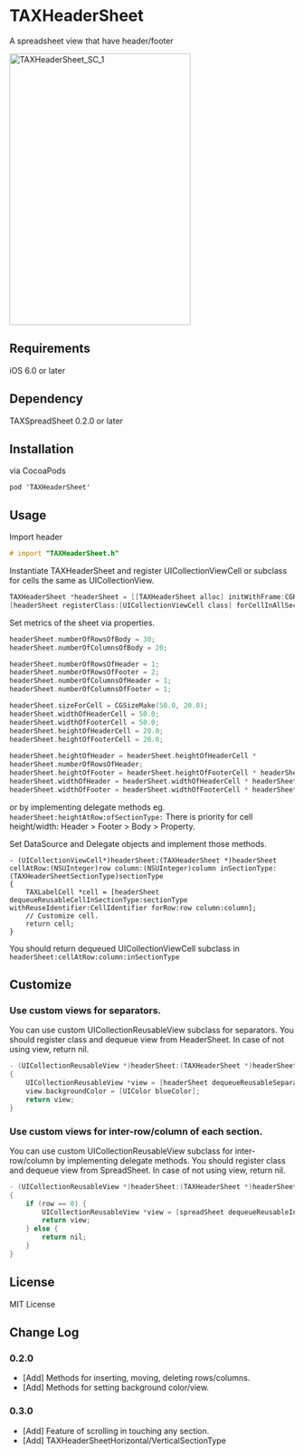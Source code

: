 TAXHeaderSheet
============
A spreadsheet view that have header/footer

<img src="https://farm8.staticflickr.com/7360/10574026144_661661a99f.jpg" width="320" height="480" alt="TAXHeaderSheet_SC_1">

## Requirements

iOS 6.0 or later

## Dependency

TAXSpreadSheet 0.2.0 or later

## Installation
via CocoaPods

```Podfile
pod 'TAXHeaderSheet'
```

## Usage

Import header

```objectivec
# import "TAXHeaderSheet.h"
```

Instantiate TAXHeaderSheet and register UICollectionViewCell or subclass for cells the same as UICollectionView.

```objectivec
TAXHeaderSheet *headerSheet = [[TAXHeaderSheet alloc] initWithFrame:CGRectMake(0.0. 0.0. 100.0, 100.0)];
[headerSheet registerClass:[UICollectionViewCell class] forCellInAllSectionWithReuseIdentifier:@"Cell"];
```
Set metrics of the sheet via properties.

```objectivec
headerSheet.numberOfRowsOfBody = 30;
headerSheet.numberOfColumnsOfBody = 20;

headerSheet.numberOfRowsOfHeader = 1;
headerSheet.numberOfRowsOfFooter = 2;
headerSheet.numberOfColumnsOfHeader = 1;
headerSheet.numberOfColumnsOfFooter = 1;

headerSheet.sizeForCell = CGSizeMake(50.0, 20.0);
headerSheet.widthOfHeaderCell = 50.0;
headerSheet.widthOfFooterCell = 50.0;
headerSheet.heightOfHeaderCell = 20.0;
headerSheet.heightOfFooterCell = 20.0;
    
headerSheet.heightOfHeader = headerSheet.heightOfHeaderCell * 
headerSheet.numberOfRowsOfHeader;
headerSheet.heightOfFooter = headerSheet.heightOfFooterCell * headerSheet.numberOfRowsOfFooter;
headerSheet.widthOfHeader = headerSheet.widthOfHeaderCell * headerSheet.numberOfColumnsOfHeader;
headerSheet.widthOfFooter = headerSheet.widthOfFooterCell * headerSheet.numberOfColumnsOfFooter;
```

 or by implementing delegate methods eg. ```headerSheet:heightAtRow:ofSectionType:```
There is priority for cell height/width:
Header > Footer > Body > Property.

Set DataSource and Delegate objects and implement those methods.

```
- (UICollectionViewCell*)headerSheet:(TAXHeaderSheet *)headerSheet cellAtRow:(NSUInteger)row column:(NSUInteger)column inSectionType:(TAXHeaderSheetSectionType)sectionType
{
    TAXLabelCell *cell = [headerSheet dequeueReusableCellInSectionType:sectionType withReuseIdentifier:CellIdentifier forRow:row column:column];
    // Customize cell.
    return cell;
}
```
You should return dequeued UICollectionViewCell subclass in ```headerSheet:cellAtRow:column:inSectionType```

## Customize

### Use custom views for separators.

You can use custom UICollectionReusableView subclass for separators.
You should register class and dequeue view from HeaderSheet.
In case of not using view, return nil.

```objectivec
- (UICollectionReusableView *)headerSheet:(TAXHeaderSheet *)headerSheet separatorViewOfSeparatorType:(TAXHeaderSheetSeparatorType)separatorType
{
    UICollectionReusableView *view = [headerSheet dequeueReusableSeparatorViewOfSeparatorType:separatorType withReuseIdentifier:@"Separator"];
    view.backgroundColor = [UIColor blueColor];
    return view;
}
```

### Use custom views for inter-row/column of each section.

You can use custom UICollectionReusableView subclass for inter-row/column by implementing delegate methods.
You should register class and dequeue view from SpreadSheet.
In case of not using view, return nil.

```objectivec
- (UICollectionReusableView *)headerSheet:(TAXHeaderSheet *)headerSheet interRowViewInSectionType:(TAXHeaderSheetSectionType)sectionType belowRow:(NSUInteger)row;
{
	if (row == 0) {
		UICollectionReusableView *view = [spreadSheet dequeueReusableInterRowViewWithIdentifier:@"View" belowRow:row];
		return view;
	} else {
		return nil;
	}
}
```

## License

MIT License

## Change Log
### 0.2.0
- [Add] Methods for inserting, moving, deleting rows/columns.
- [Add] Methods for setting background color/view.

### 0.3.0
- [Add] Feature of scrolling in touching any section.
- [Add] TAXHeaderSheetHorizontal/VerticalSectionType